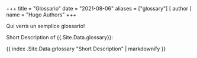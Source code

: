+++
title = "Glossario"
date = "2021-08-06"
aliases = ["glossary"]
[ author ]
  name = "Hugo Authors"
+++

Qui verrà un semplice glossario!

<div>Short Description of {{.Site.Data.glossary}}: <p>{{ index .Site.Data.grlossary "Short Description" | markdownify }}</p></div>